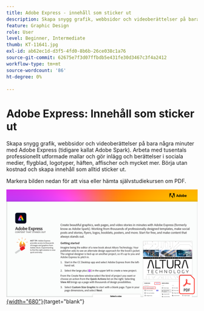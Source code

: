 ```yaml
---
title: Adobe Express - innehåll som sticker ut
description: Skapa snygg grafik, webbsidor och videoberättelser på bara några minuter med Adobe Express
feature: Graphic Design
role: User
level: Beginner, Intermediate
thumb: KT-11641.jpg
exl-id: ab62ec1d-d3f5-4fd0-8b6b-26ce038c1a76
source-git-commit: 62675e7f3d07ffbdb5e431fe30d3467c3f4a2412
workflow-type: tm+mt
source-wordcount: '86'
ht-degree: 0%

---
```


# Adobe Express: Innehåll som sticker ut

Skapa snygg grafik, webbsidor och videoberättelser på bara några minuter med Adobe Express (tidigare kallat Adobe Spark). Arbeta med tusentals professionellt utformade mallar och gör inlägg och berättelser i sociala medier, flygblad, logotyper, häften, affischer och mycket mer. Börja utan kostnad och skapa innehåll som alltid sticker ut.

Markera bilden nedan för att visa eller hämta självstudiekursen om PDF.

[![Bild på första sidan av självstudiekursen](assets/Adobe-Express-content-that-stands-out.png){width="680"}](assets/Adobe-Express-content-that-stands-out.pdf){target="blank"}
